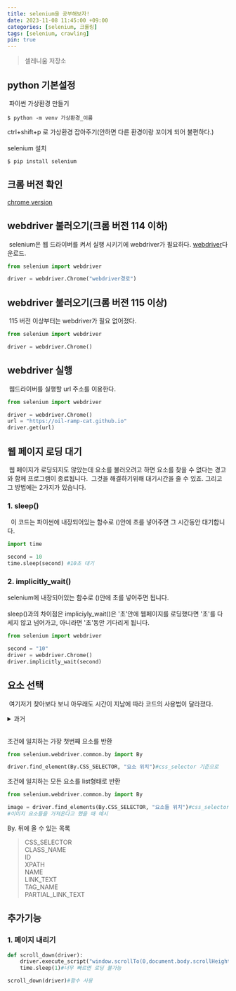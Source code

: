 ```yaml
---
title: selenium을 공부해보자!
date: 2023-11-08 11:45:00 +09:00
categories: [selenium, 크롤링]
tags: [selenium, crawling]
pin: true
---
```


> 셀레니움 저장소

## python 기본설정
&nbsp;파이썬 가상환경 만들기
```shell
$ python -m venv 가상환경_이름
```
ctrl+shift+p 로 가상환경 잡아주기(안하면 다른 환경이랑 꼬이게 되어 불편하다.)<br/><br/>
selenium 설치
```shell
$ pip install selenium
```
## 크롬 버전 확인
[chrome version](chrome://settings/help)
## webdriver 불러오기(크롬 버전 114 이하)
&nbsp;selenium은 웹 드라이버를 켜서 실행 시키기에 webdriver가 필요하다. [webdriver](https://chromedriver.chromium.org/downloads)다운로드.
```python
from selenium import webdriver

driver = webdriver.Chrome("webdriver경로")
```

## webdriver 불러오기(크롬 버전 115 이상)
&nbsp;115 버전 이상부터는 webdriver가 필요 없어졌다.
```python
from selenium import webdriver

driver = webdriver.Chrome()
```
## webdriver 실행
&nbsp;웹드라이버를 실행할 url 주소를 이용한다.
```python
from selenium import webdriver

driver = webdriver.Chrome()
url = "https://oil-ramp-cat.github.io"
driver.get(url)
```

## 웹 페이지 로딩 대기
&nbsp;웹 페이지가 로딩되지도 않았는데 요소를 불러오려고 하면 요소를 찾을 수 없다는 경고와 함께 프로그램이 종료됩니다. 
&nbsp;그것을 해결하기위해 대기시간을 줄 수 있죠. 그리고 그 방법에는 2가지가 있습니다.

### 1. sleep()
&nbsp; 이 코드는 파이썬에 내장되어있는 함수로 ()안에 초를 넣어주면 그 시간동안 대기합니다.
```python
import time

second = 10
time.sleep(second) #10초 대기

```

### 2. implicitly_wait()
selenium에 내장되어있는 함수로 ()안에 초를 넣어주면 됩니다.<br/>
<br/>sleep()과의 차이점은 impliciyly_wait()은 '초'안에 웹페이지를 로딩했다면 '초'를 다 세지 않고 넘어가고, 아니라면 '초'동안 기다리게 됩니다.

```python
from selenium import webdriver

second = "10"
driver = webdriver.Chrome()
driver.implicitly_wait(second)
```

## 요소 선택
&nbsp;여기저기 찾아보다 보니 아무래도 시간이 지남에 따라 코드의 사용법이 달라졌다.<br/>
<details>
<summary>과거</summary>
<div markdown = "1">

```python
driver.find_element_by_요소종류()
```

</div>
</details>
<br/>

조건에 일치하는 가장 첫번째 요소를 반환
```python
from selenium.webdriver.common.by import By

driver.find_element(By.CSS_SELECTOR, "요소 위치")#css_selector 기준으로
```
조건에 일치하는 모든 요소를 list형태로 반환
```python
from selenium.webdriver.common.by import By

image = driver.find_elements(By.CSS_SELECTOR, "요소들 위치")#css_selector 기준으로
#이미지 요소들을 가져온다고 했을 때 예시
```
By. 뒤에 올 수 있는 목록
>CSS_SELECTOR<br/>
>CLASS_NAME<br/>
>ID<br/>
>XPATH<br/>
>NAME<br/>
>LINK_TEXT<br/>
>TAG_NAME<br/>
>PARTIAL_LINK_TEXT
## 추가기능
### 1. 페이지 내리기
```python
def scroll_down(driver):
    driver.execute_script("window.scrollTo(0,document.body.scrollHeight);")#함수설정
    time.sleep(1)#너무 빠르면 로딩 불가능

scroll_down(driver)#함수 사용
```